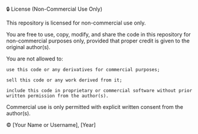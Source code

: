 🔒 License (Non-Commercial Use Only)

This repository is licensed for non-commercial use only.

You are free to use, copy, modify, and share the code in this repository for non-commercial purposes only, provided that proper credit is given to the original author(s).

You are not allowed to:

    use this code or any derivatives for commercial purposes;

    sell this code or any work derived from it;

    include this code in proprietary or commercial software without prior written permission from the author(s).

Commercial use is only permitted with explicit written consent from the author(s).

© [Your Name or Username], [Year]
